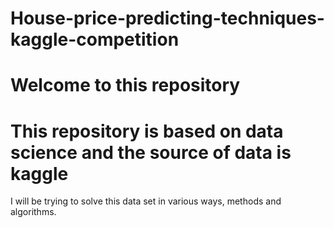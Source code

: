 # House-price-predicting-techniques-kaggle-competition

# Welcome to this repository
# This repository is based on data science and the source of data is kaggle


I will be trying to solve this data set in various ways, methods and algorithms.

